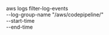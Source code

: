 aws logs filter-log-events \
    --log-group-name "/aws/codepipeline/<pipeline-name>" \
    --start-time <start-timestamp> \
    --end-time <end-timestamp>
